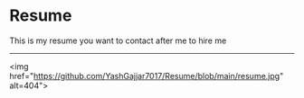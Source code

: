 # Resume
This is my resume you want to contact after me to hire me <hr>
<img href="https://github.com/YashGajjar7017/Resume/blob/main/resume.jpg" alt=404">
